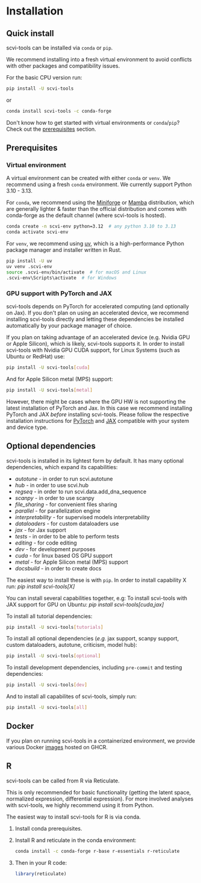 # Installation

## Quick install

scvi-tools can be installed via `conda` or `pip`.

We recommend installing into a fresh virtual environment to avoid conflicts with other packages
and compatibility issues.

For the basic CPU version run:

```bash
pip install -U scvi-tools
```

or

```bash
conda install scvi-tools -c conda-forge
```

Don't know how to get started with virtual environments or `conda`/`pip`? Check out the
[prerequisites](#prerequisites) section.

## Prerequisites

### Virtual environment

A virtual environment can be created with either `conda` or `venv`. We recommend using a fresh `conda` environment.
We currently support Python 3.10 - 3.13.

For `conda`, we recommend using the [Miniforge](https://github.com/conda-forge/miniforge) or
[Mamba](https://mamba.readthedocs.io/en/latest/) distribution, which are generally lighter & faster
than the official distribution and comes with conda-forge as the default channel
(where scvi-tools is hosted).

```bash
conda create -n scvi-env python=3.12  # any python 3.10 to 3.13
conda activate scvi-env
```

For `venv`, we recommend using [uv](https://github.com/astral-sh/uv), which is a high-performance
Python package manager and installer written in Rust.

```bash
pip install -U uv
uv venv .scvi-env
source .scvi-env/bin/activate  # for macOS and Linux
.scvi-env\Scripts\activate  # for Windows
```

### GPU support with PyTorch and JAX

scvi-tools depends on PyTorch for accelerated computing (and optionally on Jax). If you don't plan
on using an accelerated device, we recommend installing scvi-tools directly and letting these
dependencies be installed automatically by your package manager of choice.

If you plan on taking advantage of an accelerated device (e.g. Nvidia GPU or Apple Silicon),
which is likely, scvi-tools supports it.
In order to install scvi-tools with Nvidia GPU CUDA support, for Linux Systems
(such as Ubuntu or RedHat) use:

```bash
pip install -U scvi-tools[cuda]
```
And for Apple Silicon metal (MPS) support:
```bash
pip install -U scvi-tools[metal]
```

However, there might be cases where the GPU HW is not supporting the latest installation of PyTorch and Jax.
In this case we recommend installing PyTorch and JAX _before_ installing scvi-tools.
Please follow the respective installation instructions for [PyTorch](https://pytorch.org/get-started/locally/) and
[JAX](https://jax.readthedocs.io/en/latest/installation.html) compatible with your system and device type.

## Optional dependencies

scvi-tools is installed in its lightest form by default.
It has many optional dependencies, which expand its capabilities:

- _autotune_ - in order to run scvi.autotune
- _hub_ - in order to use scvi.hub
- _regseq_ - in order to run scvi.data.add_dna_sequence
- _scanpy_ - in order to use scanpy
- _file_sharing_ - for convenient files sharing
- _parallel_ - for parallelization engine
- _interpretability_ - for supervised models interpretability
- _dataloaders_ - for custom dataloaders use
- _jax_ - for Jax support
- _tests_ - in order to be able to perform tests
- _editing_ - for code editing
- _dev_ - for development purposes
- _cuda_ - for linux based OS GPU support
- _metal_ - for Apple Silicon metal (MPS) support
- _docsbuild_ - in order to create docs

The easiest way to install these is with `pip`.
In order to install capability X run: _pip install scvi-tools[X]_

You can install several capabilities together, e.g:
To install scvi-tools with JAX support for GPU on Ubuntu: _pip install scvi-tools[cuda,jax]_

To install all tutorial dependencies:

```bash
pip install -U scvi-tools[tutorials]
```

To install all optional dependencies (_e.g._ jax support, scanpy support, custom dataloaders, autotune, criticism, model hub):


```bash
pip install -U scvi-tools[optional]
```

To install development dependencies, including `pre-commit` and testing dependencies:

```bash
pip install -U scvi-tools[dev]
```

And to install all capabilites of scvi-tools, simply run:

```bash
pip install -U scvi-tools[all]
```

## Docker

If you plan on running scvi-tools in a containerized environment, we provide various Docker
[images](https://github.com/scverse/scvi-tools/pkgs/container/scvi-tools) hosted on GHCR.

## R

scvi-tools can be called from R via Reticulate.

This is only recommended for basic functionality (getting the latent space, normalized expression,
differential expression). For more involved analyses with scvi-tools, we highly recommend using it
from Python.

The easiest way to install scvi-tools for R is via conda.

1. Install conda prerequisites.

2. Install R and reticulate in the conda environment:

    ```bash
    conda install -c conda-forge r-base r-essentials r-reticulate
    ```

3. Then in your R code:

    ```R
    library(reticulate)
    ```
